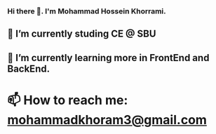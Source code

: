 ### Hi there 👋. I'm Mohammad Hossein Khorrami.

<!--
**mhkh333/mhkh333** is a ✨ _special_ ✨ repository because its `README.md` (this file) appears on your GitHub profile.

Here are some ideas to get you started:



- ⚡ Fun fact: ...
-->
## 🔭 I’m currently studing CE @ SBU
## 🌱 I’m currently learning more in FrontEnd and BackEnd.

# 📫 How to reach me: mohammadkhoram3@gmail.com
